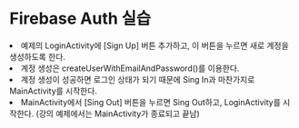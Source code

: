 <h1>Firebase Auth 실습</h1>
<li>예제의 LoginActivity에 [Sign Up] 버튼 추가하고, 이 버튼을 누르면 새로 계정을 생성하도록 한다.
<li>계정 생성은 createUserWithEmailAndPassword()를 이용한다.
<li>계정 생성이 성공하면 로그인 상태가 되기 때문에 Sing In과 마찬가지로 MainActivity를 시작한다.
<li>MainActivity에서 [Sing Out] 버튼을 누르면 Sing Out하고, LoginActivity를 시작한다. (강의 예제에서는 MainActivity가 종료되고 끝남)
